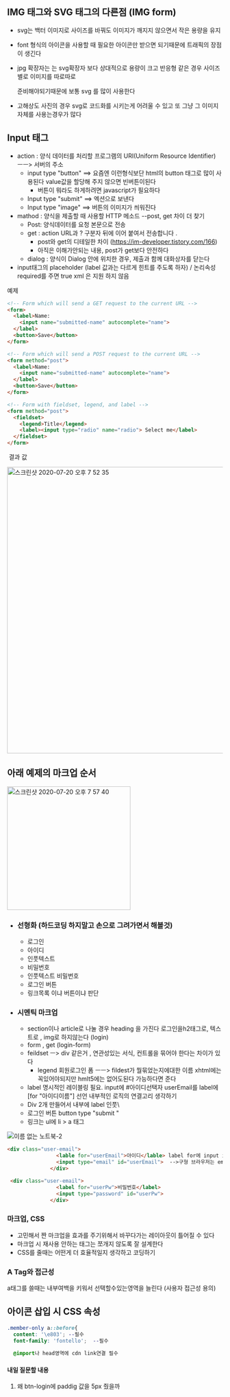 ## 	IMG 태그와 SVG 태그의 다른점 (IMG form)

- svg는 백터 이미지로 사이즈를 바꿔도 이미지가 깨지지 않으면서 작은 용량을 유지

- font 형식의 아이콘을 사용할 때 필요한 아이콘만 받으면 되기때문에 트래픽의 장점이 생긴다 

- jpg 확장자는 는 svg확장자 보다 상대적으로 용량이 크고 반응형 같은 경우 사이즈 별로 이미지를 따로따로

  준비해야되기때문에 보통 svg 를 많이 사용한다 

- 고해상도 사진의 경우 svg로 코드화를 시키는게 어려울 수 있고 또 그냥 그 이미지 자체를 사용는경우가 많다 

## Input 태그

- action : 양식 데이터를 처리할 프로그램의 URI(Uniform Resource Identifier)  ㅡㅡ> 서버의 주소
  - input type "button"  ==> 요즘엔 이런형식보단 html의 button 태그로 많이 사용된다 value값을 할당해 주지 않으면 빈버튼이된다
    - 버튼이 뭐라도 하게하려면 javascript가 필요하다 
  - Input type "submit" ==> 엑션으로 보낸다  
  - Input type "image" ==> 버튼의 이미지가 씌워진다 
- mathod : 양식을 제출할 때 사용할 HTTP 메소드 --post, get 차이 더 찾기 
  - Post: 양식데이터를 요청 본문으로 전송  
  - get :  action URL과 ? 구분자 뒤에 이어 붙여서 전송합니다 . 
    - post와 get의 디테일한 차이 (https://im-developer.tistory.com/166) 
    - 아직은 이해가안되는 내용, post가 get보다 안전하다 
  - dialog : 양식이 Dialog 안에 위치한 경우, 제출과 함께 대화상자를 닫는다 
- input태그의 placeholder (label 값과는 다르게 힌트를 주도록 하자) / 논리속성 required를 주면 true  xml 은 지원 하지 않음 

예제

```html
<!-- Form which will send a GET request to the current URL -->
<form>
  <label>Name:
    <input name="submitted-name" autocomplete="name">
  </label>
  <button>Save</button>
</form>

<!-- Form which will send a POST request to the current URL -->
<form method="post">
  <label>Name:
    <input name="submitted-name" autocomplete="name">
  </label>
  <button>Save</button>
</form>

<!-- Form with fieldset, legend, and label -->
<form method="post">
  <fieldset>
    <legend>Title</legend>
    <label><input type="radio" name="radio"> Select me</label>
  </fieldset>
</form>
```

​																								결과 값 

<img width="668" alt="스크린샷 2020-07-20 오후 7 52 35" src="https://user-images.githubusercontent.com/68043654/87930240-ac376880-cac2-11ea-825f-223c89965fae.png">



## 아래 예제의 마크업 순서

<img width="288" alt="스크린샷 2020-07-20 오후 7 57 40" src="https://user-images.githubusercontent.com/68043654/87930630-6202b700-cac3-11ea-9ebe-1cce5a6b8781.png">

- ### 선형화 (하드코딩 하지말고 손으로 그려가면서 해볼것)

  - 로그인
  - 아이디
  - 인풋텍스트
  - 비밀번호
  - 인풋텍스트 비밀번호
  - 로그인 버튼
  - 링크목록 이냐 버튼이냐 판단 

- ### 시멘틱 마크업

  - section이나 article로 나눌 경우 heading 을 가진다 로그인을h2태그로, 텍스트로 , img로 하지않는다 (login)
  - form  , get  (login-form)
  - feildset ㅡ> div 같은거 , 연관성있는 서식, 컨트롤을 묶어야 한다는 차이가 있다 
    - legend 회원로그인 폼  ㅡㅡ> fildest가 뭘묶었는지에대한 이름 xhtml에는 꼭있어야되지만 hmlt5에는 없어도된다 가능하다면 준다 
  - label 명시적인 레이블링 필요. input에 #아이디선택자 userEmail를 label에 [for "아이디이름"] 선언 내부적인 로직의 연결고리 생각하기
  - Div 2개 만들어서 내부에 label 인풋\
  - 로그인 버튼 button type "submit " 
  - 링크는 ul에 li > a 태그 

![이름 없는 노트북-2](https://user-images.githubusercontent.com/68043654/87938943-3fc46580-cad2-11ea-9ae8-b0c3f1a3de1f.jpg)

```html
<div class="user-email">
                <lable for="userEmail">아이디</lable> label for에 input id 값 써주면 기계적인 연결이된다
                <input type="email" id="userEmail">  -->구형 브라우저는 email값을 text로 인식
              </div>

 <div class="user-email">
                <label for="userPw">비밀번호</label>
                <input type="password" id="userPw">
              </div>
```

### 마크업, CSS

- 고민해서 짠 마크업을 효과를 주기위해서 바꾸다가는 레이아웃이  틀어질 수 있다
- 마크업 시 재사용 안하는 태그는 쪼개지 않도록 잘 설계한다 
- CSS를 줄때는 어떤게 더 효율적일지 생각하고 코딩하기 

### A Tag와 접근성

a태그를 쓸때는 내부여백을 키워서 선택할수있는영역을 늘린다 (사용자 접근성 용의)

## 아이콘 삽입 시 CSS 속성

```css
.member-only a::before{
  content: '\e803'; --필수
  font-family: 'fontello';  --필수 
  
  @import나 head영역에 cdn link연결 필수 
```



#### 내일 질문할 내용

1. 왜 btn-login에 paddig 값을 5px 줬을까
